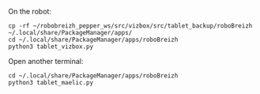 On the robot:   
```
cp -rf ~/robobreizh_pepper_ws/src/vizbox/src/tablet_backup/roboBreizh ~/.local/share/PackageManager/apps/ 
cd ~/.local/share/PackageManager/apps/roboBreizh
python3 tablet_vizbox.py
```

Open another terminal:   
```
cd ~/.local/share/PackageManager/apps/roboBreizh
python3 tablet_maelic.py
```
